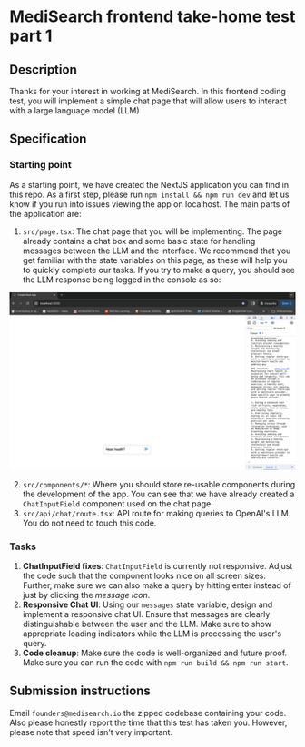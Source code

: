 # MediSearch frontend take-home test part 1

## Description

Thanks for your interest in working at MediSearch. In this frontend coding test, you will implement a simple chat page that will allow users to interact with a large language model (LLM)

## Specification

### Starting point

As a starting point, we have created the NextJS application you can find in this repo. As a first step, please run `npm install && npm run dev` and let us know if you run into issues viewing the app on localhost. The main parts of the application are:

1. `src/page.tsx`: The chat page that you will be implementing. The page already contains a chat box and some basic state for handling messages between the LLM and the interface. We recommend that you get familiar with the state variables on this page, as these will help you to quickly complete our tasks. If you try to make a query, you should see the LLM response being logged in the console as so:

![plot](./starting_point.png)

2. `src/components/*`: Where you should store re-usable components during the development of the app. You can see that we have already created a `ChatInputField` component used on the chat page.
3. `src/api/chat/route.tsx`: API route for making queries to OpenAI's LLM. You do not need to touch this code.

### Tasks

1. **ChatInputField fixes**: `ChatInputField` is currently not responsive. Adjust the code such that the component looks nice on all screen sizes. Further, make sure we can also make a query by hitting enter instead of just by clicking the _message icon_.
2. **Responsive Chat UI**: Using our `messages` state variable, design and implement a responsive chat UI. Ensure that messages are clearly distinguishable between the user and the LLM. Make sure to show appropriate loading indicators while the LLM is processing the user's query.
3. **Code cleanup**: Make sure the code is well-organized and future proof. Make sure you can run the code with `npm run build && npm run start`.

## Submission instructions

Email `founders@medisearch.io` the zipped codebase containing your code. Also please honestly report the time that this test has taken you. However, please note that speed isn't very important.

